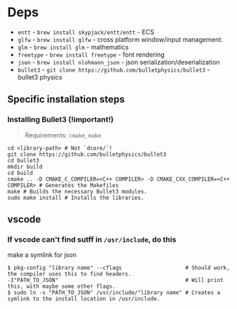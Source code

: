 # Deps

* `entt` - `brew install skypjack/entt/entt` - ECS
* `glfw` - `brew install glfw` - cross platform window/input management.
* `glm` - `brew install glm` - mathematics
* `freetype` - `brew install freetype` - font rendering
* `json` - `brew install nlohmann_json` - json serialization/deserialization
* `bullet3` - `git clone https://github.com/bulletphysics/bullet3` - bullet3 physics

## Specific installation steps

### Installing Bullet3 (!important!)

> Requirements: `cmake`, `make`

```shell
cd <library-path> # Not `dcore/`!
git clone https://github.com/bulletphysics/bullet3
cd bullet3
mkdir build
cd build
cmake .. -D CMAKE_C_COMPILER=<C++ COMPILER> -D CMAKE_CXX_COMPILER=<C++ COMPILER> # Generates the Makefiles
make # Builds the necessary Bullet3 modules.
sudo make install # Installs the libraries.
```

## vscode

### If vscode can't find sutff in `/usr/include`, do this

make a symlink for json

```shell
$ pkg-config "library name" --cflags                    # Should work, the compiler uses this to find headers.
-I"PATH_TO_JSON"                                        # Will print this, with maybe some other flags.
$ sudo ln -s "PATH_TO_JSON" /usr/include/"library name" # Creates a symlink to the install location in /usr/include.
```
